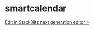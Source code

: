 # smartcalendar

[Edit in StackBlitz next generation editor ⚡️](https://stackblitz.com/~/github.com/sumandotai/smartcalendar)